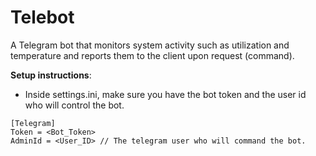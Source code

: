 # Telebot
A Telegram bot that monitors system activity such as utilization and temperature and reports them to the client upon request (command).

**Setup instructions**:
 - Inside settings.ini, make sure you have the bot token and the user id who will control the bot.
 
 ```
[Telegram]
Token = <Bot_Token>
AdminId = <User_ID> // The telegram user who will command the bot.
```
